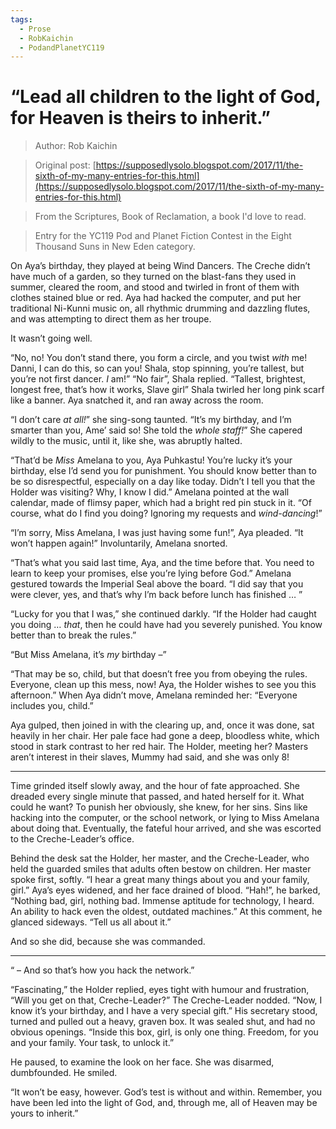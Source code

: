 ```yaml
---
tags:
  - Prose
  - RobKaichin
  - PodandPlanetYC119
---
```


# “Lead all children to the light of God, for Heaven is theirs to inherit.”

> Author: Rob Kaichin

> Original post: [https://supposedlysolo.blogspot.com/2017/11/the-sixth-of-my-many-entries-for-this.html](https://supposedlysolo.blogspot.com/2017/11/the-sixth-of-my-many-entries-for-this.html)

> From the Scriptures, Book of Reclamation, a book I'd love to read.

> Entry for the YC119 Pod and Planet Fiction Contest in the Eight Thousand Suns in New Eden category.


On Aya’s birthday, they played at being Wind Dancers. The Creche didn’t have much of a garden, so they turned on the blast-fans they used in summer, cleared the room, and stood and twirled in front of them with clothes stained blue or red. Aya had hacked the computer, and put her traditional Ni-Kunni music on, all rhythmic drumming and dazzling flutes, and was attempting to direct them as her troupe. 

 It wasn’t going well.

 “No, no! You don’t stand there, you form a circle, and you twist *with* me! Danni, I can do this, so can you! Shala, stop spinning, you’re tallest, but you’re not first dancer. *I* am!”
 “No fair”, Shala replied. “Tallest, brightest, longest free, that’s how it works, Slave girl” Shala twirled her long pink scarf like a banner. Aya snatched it, and ran away across the room.  

 “I don’t care *at all!*” she sing-song taunted. “It’s my birthday, and I’m smarter than you, Ame’ said so! She told the *whole staff!*” She capered wildly to the music, until it, like she, was abruptly halted.

 “That’d be *Miss* Amelana to you, Aya Puhkastu! You’re lucky it’s your birthday, else I’d send you for punishment. You should know better than to be so disrespectful, especially on a day like today. Didn’t I tell you that the Holder was visiting? Why, I know I did.” Amelana pointed at the wall calendar, made of flimsy paper, which had a bright red pin stuck in it. “Of course, what do I find you doing?  Ignoring my requests and *wind-dancing*!”

 “I’m sorry, Miss Amelana, I was just having some fun!”, Aya pleaded. “It won’t happen again!” Involuntarily, Amelana snorted.

 “That’s what you said last time, Aya, and the time before that. You need to learn to keep your promises, else you’re lying before God.” Amelana gestured towards the Imperial Seal above the board. “I did say that you were clever, yes, and that’s why I’m back before lunch has finished … ”

 “Lucky for you that I was,” she continued darkly. “If the Holder had caught you doing …  *that*, then he could have had you severely punished. You know better than to break the rules.”

 “But Miss Amelana, it’s *my* birthday –”

 “That may be so, child, but that doesn’t free you from obeying the rules. Everyone, clean up this mess, now! Aya, the Holder wishes to see you this afternoon.” When Aya didn’t move, Amelana reminded her: “Everyone includes you, child.”

 Aya gulped, then joined in with the clearing up, and, once it was done, sat heavily in her chair.  Her pale face had gone a deep, bloodless white, which stood in stark contrast to her red hair. The Holder, meeting her? Masters aren’t interest in their slaves, Mummy had said, and she was only 8!

_____________________________
 
 Time grinded itself slowly away, and the hour of fate approached. She dreaded every single minute that passed, and hated herself for it. What could he want? To punish her obviously, she knew, for her sins. Sins like hacking into the computer, or the school network, or lying to Miss Amelana about doing that. Eventually, the fateful hour arrived, and she was escorted to the Creche-Leader’s office. 

 Behind the desk sat the Holder, her master, and the Creche-Leader, who held the guarded smiles that adults often bestow on children. Her master spoke first, softly. “I hear a great many things about you and your family, girl.” Aya’s eyes widened, and her face drained of blood. “Hah!”, he barked, “Nothing bad, girl, nothing bad. Immense aptitude for technology, I heard. An ability to hack even the oldest, outdated machines.” At this comment, he glanced sideways. “Tell us all about it.” 

 And so she did, because she was commanded. 

_____________________________

 “ – And so that’s how you hack the network.”

 “Fascinating,” the Holder replied, eyes tight with humour and frustration, “Will you get on that, Creche-Leader?” The Creche-Leader nodded. “Now, I know it’s your birthday, and I have a very special gift.” His secretary stood, turned and pulled out a heavy, graven box. It was sealed shut, and had no obvious openings.  “Inside this box, girl, is only one thing. Freedom, for you and your family. Your task, to unlock it.”

He paused, to examine the look on her face. She was disarmed, dumbfounded. He smiled.

 “It won’t be easy, however. God’s test is without and within. Remember, you have been led into the light of God, and, through me, all of Heaven may be yours to inherit.” 